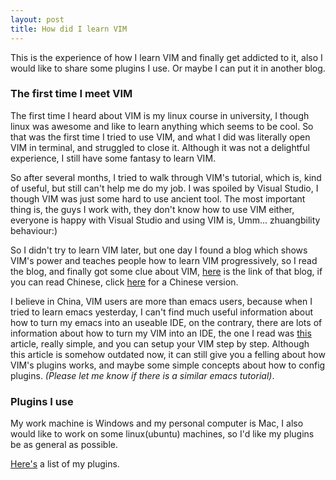 ```yaml
---
layout: post
title: How did I learn VIM
---
```


<div class="message">
    This is the experience of how I learn VIM and finally get addicted to it, also I would like to share some plugins I use. Or maybe I can put it in another blog.
</div>

### The first time I meet VIM
The first time I heard about VIM is my linux course in university, I though linux was awesome and like to learn anything which seems to be cool. So that was the first time I tried to use VIM, and what I did was literally open VIM in terminal, and struggled to close it. Although it was not a delightful experience, I still have some fantasy to learn VIM.

So after several months, I tried to walk through VIM's tutorial, which is, kind of useful, but still can't help me do my job. I was spoiled by Visual Studio, I though VIM was just some hard to use ancient tool. The most important thing is, the guys I work with, they don't know how to use VIM either, everyone is happy with Visual Studio and using VIM is, Umm... zhuangbility behaviour:)

So I didn't try to learn VIM later, but one day I found a blog which shows VIM's power and teaches people how to learn VIM progressively, so I read the blog, and finally got some clue about VIM, [here](http://yannesposito.com/Scratch/en/blog/Learn-Vim-Progressively/) is the link of that blog, if you can read Chinese, click [here](http://coolshell.cn/articles/5426.html) for a Chinese version.

I believe in China, VIM users are more than emacs users, because when I tried to learn emacs yesterday, I can't find much useful information about how to turn my emacs into an useable IDE, on the contrary, there are lots of information about how to turn my VIM into an IDE, the one I read was [this](http://blog.csdn.net/fbfsber008/article/details/7055842) article, really simple, and you can setup your VIM step by step. Although this article is somehow outdated now, it can still give you a felling about how VIM's plugins works, and maybe some simple concepts about how to config plugins. *(Please let me know if there is a similar emacs tutorial)*.

### Plugins I use
<div class="message">
    My work machine is Windows and my personal computer is Mac, I also would like to work on some linux(ubuntu) machines, so I'd like my plugins be as general as possible.
</div>

[Here's](https://github.com/ShengYun/dbsvim/tree/master/bundle) a list of my plugins.
